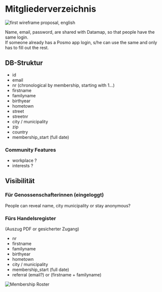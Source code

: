 # Mitgliederverzeichnis

![first wireframe proposal, english](https://github.com/posmocoop/general/blob/master/membership_proposal.png)


Name, email, password, are shared with Datamap, so that people have the same login.         
If someone already has a Posmo app login, s/he can use the same and only has to fill out the rest.         

## DB-Struktur

- id
- email
- nr (chronological by membership, starting with 1...)
- firstname
- familyname
- birthyear
- hometown 
- street
- streetnr
- city / municipality
- zip
- country
- membership_start (full date)

### Community Features
- workplace ?
- interests ?

## Visibilität

### Für Genossenschafterinnen (eingeloggt)
People can reveal name, city municipality or stay anonymous?

### Fürs Handelsregister 
(Auszug PDF or gesicherter Zugang)
- nr
- firstname
- familyname
- birthyear
- hometown 
- city / municipality
- membership_start (full date)
- referral (email?) or (firstname + familyname)

![Membership Roster](https://user-images.githubusercontent.com/7697124/76142658-01249600-6070-11ea-8bf9-2158fa7f68dc.png)
